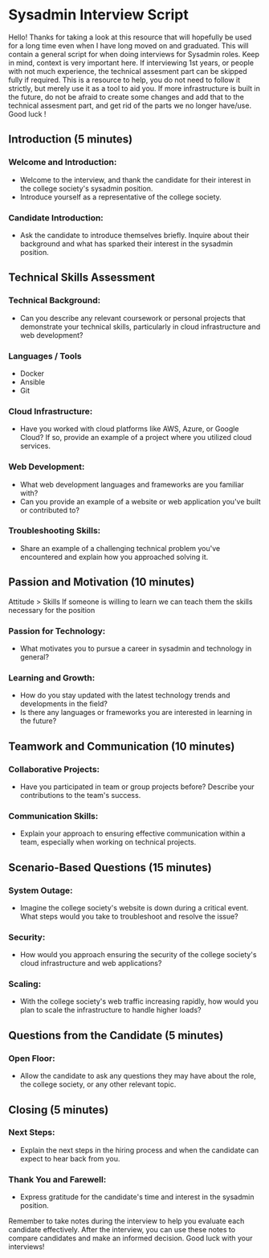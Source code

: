 # Sysadmin Interview Script

 Hello! Thanks for taking a look at this resource that will hopefully be used for a long time even when I have long moved on and graduated. This will contain a general script for when doing interviews for Sysadmin roles. Keep in mind, context is very important here. If interviewing 1st years, or people with not much experience, the technical assesment part can be skipped fully if required. This is a resource to help, you do not need to follow it strictly, but merely use it as a tool to aid you. If more infrastructure is built in the future, do not be afraid to create some changes and add that to the technical assesment part, and get rid of the parts we no longer have/use. Good luck !

## Introduction (5 minutes)

### Welcome and Introduction:

- Welcome to the interview, and thank the candidate for their interest in the college society's sysadmin position.
- Introduce yourself as a representative of the college society.

### Candidate Introduction:

- Ask the candidate to introduce themselves briefly. Inquire about their background and what has sparked their interest in the sysadmin position.

## Technical Skills Assessment

### Technical Background:

- Can you describe any relevant coursework or personal projects that demonstrate your technical skills, particularly in cloud infrastructure and web development?

### Languages / Tools
- Docker
- Ansible
- Git

### Cloud Infrastructure:

- Have you worked with cloud platforms like AWS, Azure, or Google Cloud? If so, provide an example of a project where you utilized cloud services.

### Web Development:

- What web development languages and frameworks are you familiar with?
- Can you provide an example of a website or web application you've built or contributed to?

### Troubleshooting Skills:

- Share an example of a challenging technical problem you've encountered and explain how you approached solving it.

## Passion and Motivation (10 minutes)
Attitude > Skills
If someone is willing to learn we can teach them the skills necessary for the position

### Passion for Technology:

- What motivates you to pursue a career in sysadmin and technology in general?

### Learning and Growth:

- How do you stay updated with the latest technology trends and developments in the field?
- Is there any languages or frameworks you are interested in learning in the future?

## Teamwork and Communication (10 minutes)

### Collaborative Projects:

- Have you participated in team or group projects before? Describe your contributions to the team's success.

### Communication Skills:

- Explain your approach to ensuring effective communication within a team, especially when working on technical projects.

## Scenario-Based Questions (15 minutes)

### System Outage:

- Imagine the college society's website is down during a critical event. What steps would you take to troubleshoot and resolve the issue?

### Security:

- How would you approach ensuring the security of the college society's cloud infrastructure and web applications?

### Scaling:

- With the college society's web traffic increasing rapidly, how would you plan to scale the infrastructure to handle higher loads?

## Questions from the Candidate (5 minutes)

### Open Floor:

- Allow the candidate to ask any questions they may have about the role, the college society, or any other relevant topic.

## Closing (5 minutes)

### Next Steps:

- Explain the next steps in the hiring process and when the candidate can expect to hear back from you.

### Thank You and Farewell:

- Express gratitude for the candidate's time and interest in the sysadmin position.

Remember to take notes during the interview to help you evaluate each candidate effectively. After the interview, you can use these notes to compare candidates and make an informed decision. Good luck with your interviews!
